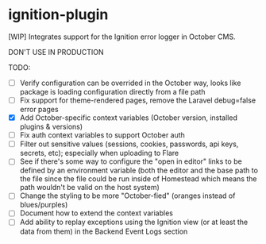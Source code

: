 # ignition-plugin
[WIP] Integrates support for the Ignition error logger in October CMS.

DON'T USE IN PRODUCTION


TODO:
- [ ] Verify configuration can be overrided in the October way, looks like package is loading configuration directly from a file path
- [ ] Fix support for theme-rendered pages, remove the Laravel debug=false error pages
- [x] Add October-specific context variables (October version, installed plugins & versions)
- [ ] Fix auth context variables to support October auth
- [ ] Filter out sensitive values (sessions, cookies, passwords, api keys, secrets, etc); especially when uploading to Flare
- [ ] See if there's some way to configure the "open in editor" links to be defined by an environment variable (both the editor and the base path to the file since the file could be run inside of Homestead which means the path wouldn't be valid on the host system)
- [ ] Change the styling to be more "October-fied" (oranges instead of blues/purples)
- [ ] Document how to extend the context variables
- [ ] Add ability to replay exceptions using the Ignition view (or at least the data from them) in the Backend Event Logs section
